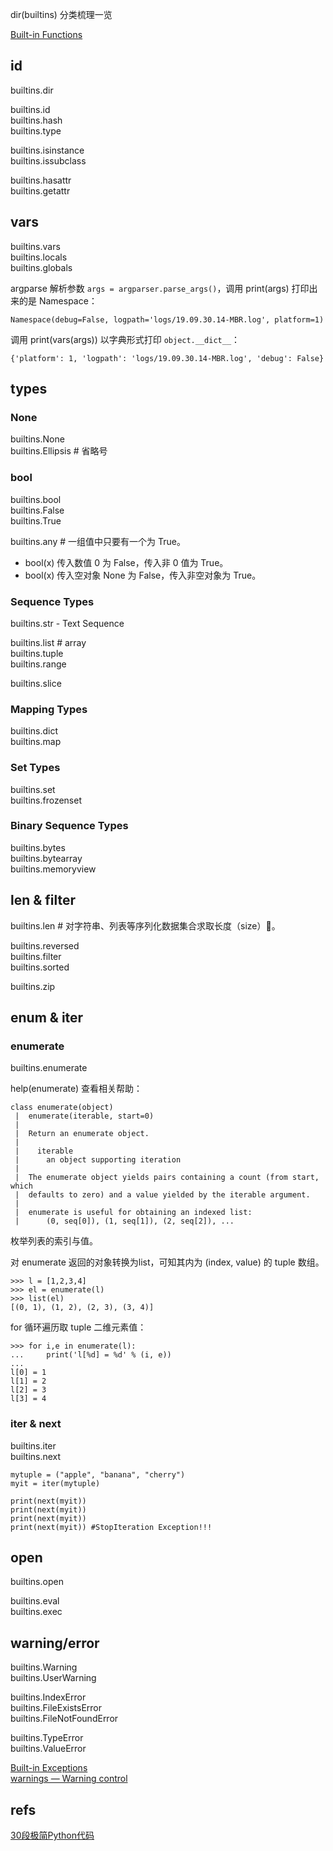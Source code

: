 
dir(builtins) 分类梳理一览

[Built-in Functions](https://docs.python.org/3/library/functions.html)

## id

builtins.dir  

builtins.id  
builtins.hash  
builtins.type  

builtins.isinstance  
builtins.issubclass  

builtins.hasattr  
builtins.getattr  

## vars

builtins.vars  
builtins.locals  
builtins.globals  

argparse 解析参数 `args = argparser.parse_args()`，调用 print(args) 打印出来的是 Namespace：

```
Namespace(debug=False, logpath='logs/19.09.30.14-MBR.log', platform=1)
```

调用 print(vars(args)) 以字典形式打印 `object.__dict__`：

```
{'platform': 1, 'logpath': 'logs/19.09.30.14-MBR.log', 'debug': False}
```

## types

### None

builtins.None  
builtins.Ellipsis # 省略号  

### bool

builtins.bool  
builtins.False  
builtins.True  

builtins.any # 一组值中只要有一个为 True。

- bool(x) 传入数值 0 为 False，传入非 0 值为 True。  
- bool(x) 传入空对象 None 为 False，传入非空对象为 True。  

### Sequence Types

builtins.str - Text Sequence  

builtins.list # array  
builtins.tuple  
builtins.range  

builtins.slice  

### Mapping Types

builtins.dict  
builtins.map  

### Set Types

builtins.set  
builtins.frozenset  

### Binary Sequence Types

builtins.bytes  
builtins.bytearray  
builtins.memoryview  

## len & filter

builtins.len # 对字符串、列表等序列化数据集合求取长度（size）。

builtins.reversed  
builtins.filter  
builtins.sorted  

builtins.zip  

## enum & iter

### enumerate

builtins.enumerate  

help(enumerate) 查看相关帮助：

```
class enumerate(object)
 |  enumerate(iterable, start=0)
 |
 |  Return an enumerate object.
 |
 |    iterable
 |      an object supporting iteration
 |
 |  The enumerate object yields pairs containing a count (from start, which
 |  defaults to zero) and a value yielded by the iterable argument.
 |
 |  enumerate is useful for obtaining an indexed list:
 |      (0, seq[0]), (1, seq[1]), (2, seq[2]), ...
```

枚举列表的索引与值。

对 enumerate 返回的对象转换为list，可知其内为 (index, value) 的 tuple 数组。

```
>>> l = [1,2,3,4]
>>> el = enumerate(l)
>>> list(el)
[(0, 1), (1, 2), (2, 3), (3, 4)]
```

for 循环遍历取 tuple 二维元素值：

```
>>> for i,e in enumerate(l):
...     print('l[%d] = %d' % (i, e))
...
l[0] = 1
l[1] = 2
l[2] = 3
l[3] = 4
```

### iter & next

builtins.iter  
builtins.next  

```
mytuple = ("apple", "banana", "cherry")
myit = iter(mytuple)

print(next(myit))
print(next(myit))
print(next(myit))
print(next(myit)) #StopIteration Exception!!!
```

## open

builtins.open  

builtins.eval  
builtins.exec  

## warning/error

builtins.Warning  
builtins.UserWarning  

builtins.IndexError  
builtins.FileExistsError  
builtins.FileNotFoundError  

builtins.TypeError  
builtins.ValueError  

[Built-in Exceptions](https://docs.python.org/3/library/exceptions.html)  
[warnings — Warning control](https://docs.python.org/3/library/warnings.html?highlight=warning#module-warnings)  

## refs

[30段极简Python代码](http://www.raincent.com/content-85-14066-1.html)
